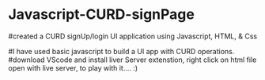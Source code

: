 # Javascript-CURD-signPage 
 #created a CURD signUp/login UI application using Javascript, HTML, & Css 

#I have used basic javascript to build a UI app with CURD operations.
#download VScode and install liver Server extenstion, right click on html file open with live server, to play with it.... :)
